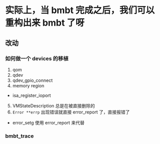# 实际上，当 bmbt 完成之后，我们可以重构出来 bmbt 了呀


## 改动

### 如何做一个 devices 的移植
1. qom
2. qdev
3. qdev_gpio_connect
4. memory region
  - isa_register_ioport
5. VMStateDescription 总是在被直接删除的
6. `Error **errp` 出现错误就直接 error_report 了，直接报错了
  - error_setg 使用 error_report 来代替

### bmbt_trace
